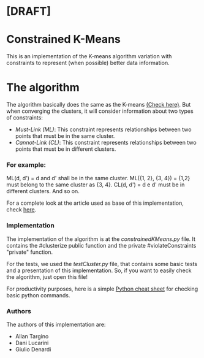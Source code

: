 # [DRAFT]

# Constrained K-Means
This is an implementation of the K-means algorithm variation with constraints to represent (when possible) better data information.


# The algorithm
The algorithm basically does the same as the K-means [(Check here)](https://www.coursera.org/learn/machine-learning/lecture/93VPG/k-means-algorithm). But when converging the clusters, it will consider information about two types of constraints:


- *Must-Link (ML)*: This constraint represents relationships between two points that must be in the same cluster.
- *Cannot-Link (CL)*: This constraint represents relationships between two points that must be in different clusters.


### For example:

ML(d, d') = d and d' shall be in the same cluster.
ML({1, 2}, {3, 4}) = {1,2} must belong to the same cluster as {3, 4}.
CL(d, d') = d e d' must be in different clusters.
And so on.

For a complete look at the article used as base of this implementation, check [here](http://www.cs.cmu.edu/~dgovinda/pdf/icml-2001.pdf).


### Implementation

The implementation of the algorithm is at the _constrainedKMeans.py_ file. It contains the #clusterize public function and the private #violateConstraints "private" function.

For the tests, we used the _testCluster.py_ file, that contains some basic tests and a presentation of this implementation. So, if you want to easily check the algorithm, just open this file!

For productivity purposes, here is a simple [Python cheat sheet](http://www.cogsci.rpi.edu/~destem/igd/python_cheat_sheet.pdf) for checking basic python commands.


### Authors

The authors of this implementation are:

- Allan Targino
- Dani Lucarini
- Giulio Denardi
